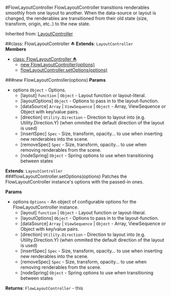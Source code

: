 <a name="module_FlowLayoutController"></a>
#FlowLayoutController
FlowLayoutController transitions renderables smoothly from one
layout to another. When the data-source or layout is changed,
the renderables are transitioned from their old state (size,
transform, origin, etc..) to the new state.

Inherited from: [LayoutController](./LayoutController.md)

<a name="exp_module_FlowLayoutController"></a>
##class: FlowLayoutController ⏏
**Extends**: `LayoutController`  
**Members**

* [class: FlowLayoutController ⏏](#exp_module_FlowLayoutController)
  * [new FlowLayoutController(options)](#exp_new_module_FlowLayoutController)
  * [flowLayoutController.setOptions(options)](#module_FlowLayoutController#setOptions)

<a name="exp_new_module_FlowLayoutController"></a>
###new FlowLayoutController(options)
**Params**

- options `Object` - Options.  
  - \[layout\] `function` | `Object` - Layout function or layout-literal.  
  - \[layoutOptions\] `Object` - Options to pass in to the layout-function.  
  - \[dataSource\] `Array` | `ViewSequence` | `Object` - Array, ViewSequence or Object with key/value pairs.  
  - \[direction\] `Utility.Direction` - Direction to layout into (e.g. Utility.Direction.Y) (when ommited the default direction of the layout is used)  
  - \[insertSpec\] `Spec` - Size, transform, opacity... to use when inserting new renderables into the scene.  
  - \[removeSpec\] `Spec` - Size, transform, opacity... to use when removing renderables from the scene.  
  - \[nodeSpring\] `Object` - Spring options to use when transitioning between states  

**Extends**: `LayoutController`  
<a name="module_FlowLayoutController#setOptions"></a>
###flowLayoutController.setOptions(options)
Patches the FlowLayoutController instance's options with the passed-in ones.

**Params**

- options `Options` - An object of configurable options for the FlowLayoutController instance.  
  - \[layout\] `function` | `Object` - Layout function or layout-literal.  
  - \[layoutOptions\] `Object` - Options to pass in to the layout-function.  
  - \[dataSource\] `Array` | `ViewSequence` | `Object` - Array, ViewSequence or Object with key/value pairs.  
  - \[direction\] `Utility.Direction` - Direction to layout into (e.g. Utility.Direction.Y) (when ommited the default direction of the layout is used)  
  - \[insertSpec\] `Spec` - Size, transform, opacity... to use when inserting new renderables into the scene.  
  - \[removeSpec\] `Spec` - Size, transform, opacity... to use when removing renderables from the scene.  
  - \[nodeSpring\] `Object` - Spring options to use when transitioning between states  

**Returns**: `FlowLayoutController` - this  
